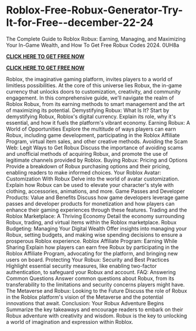 # Roblox-Free-Robux-Generator-Try-It-for-Free--december-22-24
The Complete Guide to Roblox Robux: Earning, Managing, and Maximizing Your In-Game Wealth, and How To Get Free Robux Codes 2024. 0UH8a

**[CLICK HERE TO GET FREE NOW](https://royxn.com/Free-Robux)**

**[CLICK HERE TO GET FREE NOW](https://royxn.com/Free-Robux)**


Roblox, the imaginative gaming platform, invites players to a world of limitless possibilities. At the core of this universe lies Robux, the in-game currency that unlocks doors to customization, creativity, and community engagement. In this comprehensive guide, we'll navigate the realm of Roblox Robux, from its earning methods to smart management and the art of maximizing its potential.
Demystifying Robux: What Is It? Start by demystifying Robux, Roblox's digital currency. Explain its role, why it's essential, and how it fuels the platform's vibrant economy.
Earning Robux: A World of Opportunities Explore the multitude of ways players can earn Robux, including game development, participating in the Roblox Affiliate Program, virtual item sales, and other creative methods.
Avoiding the Scam Web: Legit Ways to Get Robux Discuss the importance of avoiding scams and unofficial methods of acquiring Robux, and promote the use of legitimate channels provided by Roblox.
Buying Robux: Pricing and Options Provide a breakdown of Robux purchasing options and their pricing, enabling readers to make informed choices.
Your Roblox Avatar: Customization With Robux Delve into the world of avatar customization. Explain how Robux can be used to elevate your character's style with clothing, accessories, animations, and more.
Game Passes and Developer Products: Value and Benefits Discuss how game developers leverage game passes and developer products for monetization and how players can enhance their gaming experiences through these features.
Trading and the Roblox Marketplace: A Thriving Economy Detail the economy surrounding Robux, trading, and virtual items within the Roblox marketplace.
Robux Budgeting: Managing Your Digital Wealth Offer insights into managing your Robux, setting budgets, and making wise spending decisions to ensure a prosperous Roblox experience.
Roblox Affiliate Program: Earning While Sharing Explain how players can earn free Robux by participating in the Roblox Affiliate Program, advocating for the platform, and bringing new users on board.
Protecting Your Robux: Security and Best Practices Highlight essential security measures, like enabling two-factor authentication, to safeguard your Robux and account.
FAQ: Answering Common Questions Answer common questions about Robux, from its transferability to the limitations and security concerns players might have.
The Metaverse and Robux: Looking to the Future Discuss the role of Robux in the Roblox platform's vision of the Metaverse and the potential innovations that await.
Conclusion: Your Robux Adventure Begins Summarize the key takeaways and encourage readers to embark on their Robux adventure with creativity and wisdom. Robux is the key to unlocking a world of imagination and expression within Roblox.

